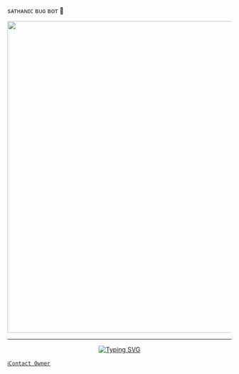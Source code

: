 sᴀᴛʜᴀɴɪᴄ ʙᴜɢ ʙᴏᴛ 🎈

<p align="center">
<a href="https://github.com/SATHANIC-BUG-BOT">
    <img src="https://iili.io/2J0mkMP.md.jpg"  width="700px">
</a>
<hr>

<p align="center">
<a href="https://git.io/typing-svg"><img src="https://readme-typing-svg.demolab.com?                                        font=Fira+Code&weight=700&size=20&pause=1000&color=5513F7&width=435&lines=SATHANIC+BUG+BOT" alt="Typing SVG" /></a>
</p>

   [`ℹ️Contact Owner`](https://wa.me/919778158839)
